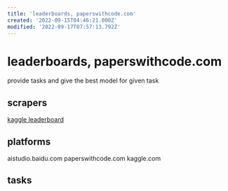 ```yaml
---
title: 'leaderboards, paperswithcode.com'
created: '2022-09-15T04:46:21.000Z'
modified: '2022-09-17T07:57:13.792Z'
---
```


# leaderboards, paperswithcode.com

provide tasks and give the best model for given task

## scrapers
[kaggle leaderboard](https://github.com/smbdsbrain/kaggle-leaderboard)

## platforms

aistudio.baidu.com
paperswithcode.com
kaggle.com

## tasks
